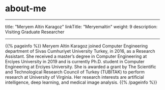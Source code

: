 # about-me
---
title: "Meryem Altin Karagoz"
linkTitle: "Meryemaltin"
weight: 9
description: Visiting Graduate Researcher 

------
{{% pageinfo %}}
Meryem Altin Karagoz joined Computer Engineering department of Sivas Cumhuriyet University Turkey, in 2016, as a Research Assistant. She received a master’s
degree in Computer Engineering at Erciyes University in 2019 and is currently Ph.D. student in Computer Engineering at Erciyes
University. She  is awarded a grant by The Scientific and Technological Research Council of Turkey (TUBITAK) to perform research at University of Virginia. Her research interests are artificial intelligence, deep learning, and medical image analysis.
{{% /pageinfo %}}
